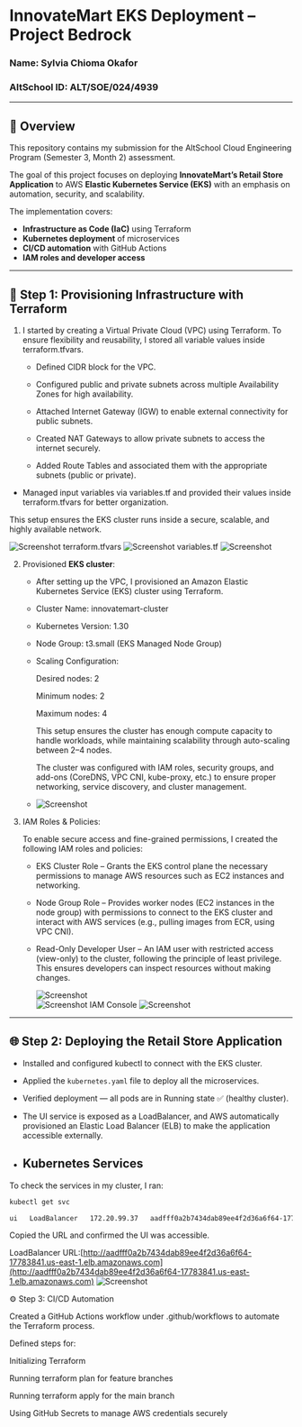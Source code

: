# InnovateMart EKS Deployment – Project Bedrock

### Name: Sylvia Chioma Okafor

### AltSchool ID: ALT/SOE/024/4939

---
## 📌 Overview
This repository contains my submission for the AltSchool Cloud Engineering Program (Semester 3, Month 2) assessment.

The goal of this project focuses on deploying **InnovateMart’s Retail Store Application** to AWS **Elastic Kubernetes Service (EKS)** with an emphasis on automation, security, and scalability.

The implementation covers:  
- **Infrastructure as Code (IaC)** using Terraform  
- **Kubernetes deployment** of microservices  
- **CI/CD automation** with GitHub Actions  
- **IAM roles and developer access**

---

## 🚀 Step 1: Provisioning Infrastructure with Terraform

1. I started by creating a Virtual Private Cloud (VPC) using Terraform. To ensure flexibility and reusability, I stored all variable values inside terraform.tfvars.

   - Defined CIDR block for the VPC.

   - Configured public and private subnets across multiple Availability Zones for high availability.

   - Attached Internet Gateway (IGW) to enable external connectivity for public subnets.

   - Created NAT Gateways to allow private subnets to access the internet securely.

   - Added Route Tables and associated them with the appropriate subnets (public or private).

  - Managed input variables via variables.tf and provided their values inside terraform.tfvars for better organization.

   This setup ensures the EKS cluster runs inside a secure, scalable, and highly available network.

   ![Screenshot](screenshot/image0.png)
   terraform.tfvars
   ![Screenshot](screenshot/terraform.tfvars.png) 
   variables.tf
   ![Screenshot](screenshot/variables.tf.png)  

2. Provisioned **EKS cluster**:
   
   - After setting up the VPC, I provisioned an Amazon Elastic Kubernetes Service (EKS) cluster using Terraform.
   
   - Cluster Name: innovatemart-cluster
  
   - Kubernetes Version: 1.30
  
   - Node Group: t3.small (EKS Managed Node Group)
  
   - Scaling Configuration:

     Desired nodes: 2

     Minimum nodes: 2

     Maximum nodes: 4

     This setup ensures the cluster has enough compute capacity to handle workloads, while maintaining scalability through auto-scaling between 2–4 nodes.

     The cluster was configured with IAM roles, security groups, and add-ons (CoreDNS, VPC CNI, kube-proxy, etc.) to ensure proper networking, service discovery, and cluster management.
     
   - ![Screenshot](screenshot/eks-clusters.tf.png)
     
3. IAM Roles & Policies:  

   To enable secure access and fine-grained permissions, I created the following IAM roles and policies:
   
   - EKS Cluster Role – Grants the EKS control plane the necessary permissions to manage AWS resources such as EC2 instances and networking.

   - Node Group Role – Provides worker nodes (EC2 instances in the node group) with permissions to connect to the EKS cluster and interact with AWS services (e.g., pulling images from         ECR, using VPC CNI).

   - Read-Only Developer User – An IAM user with restricted access (view-only) to the cluster, following the principle of least privilege. This ensures developers can inspect resources        without making changes.
   
     ![Screenshot](screenshot/iam.tf1.png)  
     ![Screenshot](screenshot/iam.tf1.png)
     IAM Console
     ![Screenshot](screenshot/iam-console.png)

---

## 🌐 Step 2: Deploying the Retail Store Application

- Installed and configured kubectl to connect with the EKS cluster.

- Applied the `kubernetes.yaml` file to deploy all the microservices.

- Verified deployment — all pods are in Running state ✅ (healthy cluster).

- The UI service is exposed as a LoadBalancer, and AWS automatically provisioned an Elastic Load Balancer (ELB) to make the application accessible externally.
 

- ## Kubernetes Services

To check the services in my cluster, I ran:

```bash
kubectl get svc

ui   LoadBalancer   172.20.99.37   aadfff0a2b7434dab89ee4f2d36a6f64-17783841.us-east-1.elb.amazonaws.com   80:30251/TCP   2m50s

``` 

Copied the URL and confirmed the UI was accessible.

LoadBalancer URL:[http://aadfff0a2b7434dab89ee4f2d36a6f64-17783841.us-east-1.elb.amazonaws.com](http://aadfff0a2b7434dab89ee4f2d36a6f64-17783841.us-east-1.elb.amazonaws.com)
![Screenshot](screenshot/loadbalancer.png)


⚙️ Step 3: CI/CD Automation

Created a GitHub Actions workflow under .github/workflows to automate the Terraform process.

Defined steps for:

Initializing Terraform

Running terraform plan for feature branches

Running terraform apply for the main branch

Using GitHub Secrets to manage AWS credentials securely

